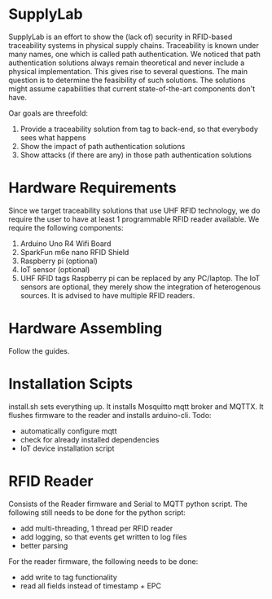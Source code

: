 # SupplyLab
SupplyLab is an effort to show the (lack of) security in RFID-based traceability systems in physical supply chains.
Traceability is known under many names, one which is called path authentication.
We noticed that path authentication solutions always remain theoretical and never include a physical implementation.
This gives rise to several questions. 
The main question is to determine the feasibility of such solutions.
The solutions might assume capabilities that current state-of-the-art components don't have.

Oar goals are threefold:
1. Provide a traceability solution from tag to back-end, so that everybody sees what happens
2. Show the impact of path authentication solutions
3. Show attacks (if there are any) in those path authentication solutions

# Hardware Requirements
Since we target traceability solutions that use UHF RFID technology, we do require the user to have at least 1 programmable RFID reader available.
We require the following components:
1. Arduino Uno R4 Wifi Board
2. SparkFun m6e nano RFID Shield
3. Raspberry pi (optional)
4. IoT sensor (optional)
5. UHF RFID tags
Raspberry pi can be replaced by any PC/laptop.
The IoT sensors are optional, they merely show the integration of heterogenous sources.
It is advised to have multiple RFID readers.

# Hardware Assembling
Follow the guides.

# Installation Scipts
install.sh sets everything up.
It installs Mosquitto mqtt broker and MQTTX.
It flushes firmware to the reader and installs arduino-cli.
Todo:
* automatically configure mqtt
* check for already installed dependencies
* IoT device installation script


# RFID Reader
Consists of the Reader firmware and Serial to MQTT python script.
The following still needs to be done for the python script:
* add multi-threading, 1 thread per RFID reader
* add logging, so that events get written to log files
* better parsing

For the reader firmware, the following needs to be done:
* add write to tag functionality
* read all fields instead of timestamp + EPC
